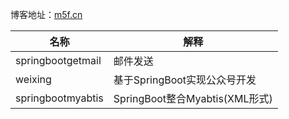 博客地址：<a href="http:m5f.cn">m5f.cn</a>

|  名称 | 解释   |
| ------------ | ------------ |
| springbootgetmail | 邮件发送  |
| weixing| 基于SpringBoot实现公众号开发  |
| springbootmyabtis| SpringBoot整合Myabtis(XML形式)  |

